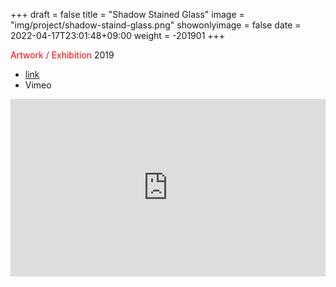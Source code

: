 +++
draft = false
title = "Shadow Stained Glass"
image = "img/project/shadow-staind-glass.png"
showonlyimage = false
date = 2022-04-17T23:01:48+09:00
weight = -201901
+++

<span style="color: red;">Artwork / Exhibition</span> 2019
<!--more-->


- <a href="https://www.meisei-u.ac.jp/2019/2019121202.html" target="_blank">link</a>
- Vimeo
<div style="padding:56.25% 0 0 0;position:relative;"><iframe src="https://player.vimeo.com/video/456886901?h=1c5dc7354f&amp;badge=0&amp;autopause=0&amp;player_id=0&amp;app_id=58479" frameborder="0" allow="autoplay; fullscreen; picture-in-picture" allowfullscreen style="position:absolute;top:0;left:0;width:100%;height:100%;" title="影のステンドグラス"></iframe></div><script src="https://player.vimeo.com/api/player.js"></script>